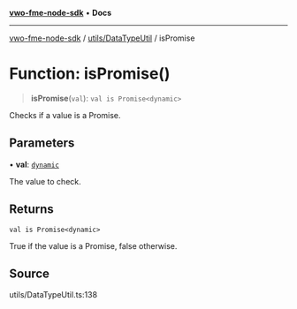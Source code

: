 [**vwo-fme-node-sdk**](../../../README.md) • **Docs**

---

[vwo-fme-node-sdk](../../../modules.md) / [utils/DataTypeUtil](../README.md) / isPromise

# Function: isPromise()

> **isPromise**(`val`): `val is Promise<dynamic>`

Checks if a value is a Promise.

## Parameters

• **val**: [`dynamic`](../../../types/Common/type-aliases/dynamic.md)

The value to check.

## Returns

`val is Promise<dynamic>`

True if the value is a Promise, false otherwise.

## Source

utils/DataTypeUtil.ts:138
